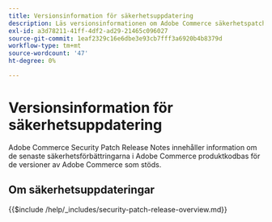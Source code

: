 ```yaml
---
title: Versionsinformation för säkerhetsuppdatering
description: Läs versionsinformationen om Adobe Commerce säkerhetspatchar.
exl-id: a3d78211-41ff-4df2-ad29-21465c096027
source-git-commit: 1eaf2329c16e6dbe3e93cb7fff3a6920b4b8379d
workflow-type: tm+mt
source-wordcount: '47'
ht-degree: 0%

---
```



# Versionsinformation för säkerhetsuppdatering

Adobe Commerce Security Patch Release Notes innehåller information om de senaste säkerhetsförbättringarna i Adobe Commerce produktkodbas för de versioner av Adobe Commerce som stöds.

## Om säkerhetsuppdateringar

{{$include /help/_includes/security-patch-release-overview.md}}

